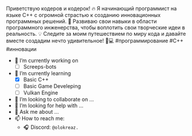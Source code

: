 Приветствую кодеров и кодерок! 🔥 Я начинающий программист на языке C++ с огромной страстью к созданию инновационных программных решений. 🚀 Развиваю свои навыки в области программного инженерства, чтобы воплотить свои творческие идеи в реальность. 💡 Следите за моим путешествием по миру кода и давайте вместе создадим нечто удивительное! 💪💻 #программирование #C++ #инновации

- 🔭 I’m currently working on
	- [ ] Screeps-bots
- 🌱 I’m currently learning
  	- [X] Basic C++
	- [ ] Basic Game Develeping
	- [ ] Vulkan Engine
- 👯 I’m looking to collaborate on ...
- 🤔 I’m looking for help with ...
- 💬 Ask me about ...
- 📫 How to reach me: 
  - 🎧 Discord: `@olokreaz.`
